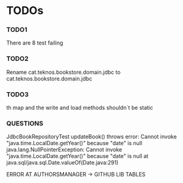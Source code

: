 # TODOs

### TODO1
There are 8 test failing

### TODO2
Rename cat.teknos.bookstore.domain.jdbc to cat.teknos.bookstore.domain.jdbc

### TODO3

th map and the write and load methods shouldn`t be static



### QUESTIONS

JdbcBookRepositoryTest updateBook() throws error:
Cannot invoke "java.time.LocalDate.getYear()" because "date" is null
java.lang.NullPointerException: Cannot invoke "java.time.LocalDate.getYear()" because "date" is null
at java.sql/java.sql.Date.valueOf(Date.java:291)


ERROR AT AUTHORSMANAGER -> GITHUB LIB TABLES
